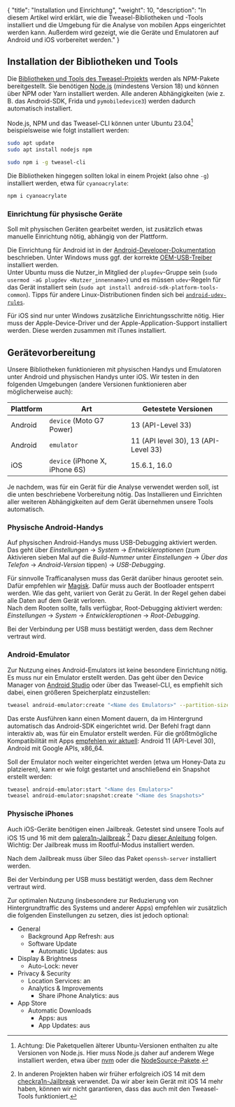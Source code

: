{
    "title": "Installation und Einrichtung",
    "weight": 10,
    "description": "In diesem Artikel wird erklärt, wie die Tweasel-Bibliotheken und -Tools installiert und die Umgebung für die Analyse von mobilen Apps eingerichtet werden kann. Außerdem wird gezeigt, wie die Geräte und Emulatoren auf Android und iOS vorbereitet werden."
}

## Installation der Bibliotheken und Tools

Die [Bibliotheken und Tools des Tweasel-Projekts](/) werden als NPM-Pakete bereitgestellt. Sie benötigen [Node.js](https://nodejs.org) (mindestens Version 18) und können über NPM oder Yarn installiert werden. Alle anderen Abhängigkeiten (wie z. B. das Android-SDK, Frida und `pymobiledevice3`) werden dadurch automatisch installiert.

Node.js, NPM und das Tweasel-CLI können unter Ubuntu 23.04[^ubuntu-node] beispielsweise wie folgt installiert werden:

[^ubuntu-node]: Achtung: Die Paketquellen älterer Ubuntu-Versionen enthalten zu alte Versionen von Node.js. Hier muss Node.js daher auf anderem Wege installiert werden, etwa über [nvm](https://github.com/nvm-sh/nvm) oder die [NodeSource-Pakete](https://github.com/nodesource/distributions).

```sh
sudo apt update
sudo apt install nodejs npm

sudo npm i -g tweasel-cli
```

Die Bibliotheken hingegen sollten lokal in einem Projekt (also ohne `-g`) installiert werden, etwa für `cyanoacrylate`:

```sh
npm i cyanoacrylate
```

### Einrichtung für physische Geräte

Soll mit physischen Geräten gearbeitet werden, ist zusätzlich etwas manuelle Einrichtung nötig, abhängig von der Plattform.

Die Einrichtung für Android ist in der [Android-Developer-Dokumentation](https://developer.android.com/studio/run/device#setting-up) beschrieben. Unter Windows muss ggf. der korrekte [OEM-USB-Treiber](https://developer.android.com/studio/run/oem-usb) installiert werden.  
Unter Ubuntu muss die Nutzer_in Mitglied der `plugdev`-Gruppe sein (`sudo usermod -aG plugdev <Nutzer_innenname>`) und es müssen `udev`-Regeln für das Gerät installiert sein (`sudo apt install android-sdk-platform-tools-common`). Tipps für andere Linux-Distributionen finden sich bei [`android-udev-rules`](https://github.com/M0Rf30/android-udev-rules).

Für iOS sind nur unter Windows zusätzliche Einrichtungsschritte nötig. Hier muss der Apple-Device-Driver und der Apple-Application-Support installiert werden. Diese werden zusammen mit iTunes installiert.

## Gerätevorbereitung

Unsere Bibliotheken funktionieren mit physischen Handys und Emulatoren unter Android und physischen Handys unter iOS. Wir testen in den folgenden Umgebungen (andere Versionen funktionieren aber möglicherweise auch):

| Plattform | Art | Getestete Versionen |
| --- | --- | --- |
| Android | `device` (Moto G7 Power) | 13 (API-Level 33) |
| Android | `emulator` | 11 (API level 30), 13 (API-Level 33) |
| iOS | `device` (iPhone X, iPhone 6S) | 15.6.1, 16.0 |

Je nachdem, was für ein Gerät für die Analyse verwendet werden soll, ist die unten beschriebene Vorbereitung nötig. Das Installieren und Einrichten aller weiteren Abhängigkeiten auf dem Gerät übernehmen unsere Tools automatisch.

### Physische Android-Handys

Auf physischen Android-Handys muss USB-Debugging aktiviert werden. Das geht über *Einstellungen* -> *System* -> *Entwickleroptionen* (zum Aktivieren sieben Mal auf die *Build-Nummer* unter *Einstellungen* -> *Über das Telefon* -> *Android-Version* tippen) -> *USB-Debugging*.

Für sinnvolle Trafficanalysen muss das Gerät darüber hinaus gerootet sein. Dafür empfehlen wir [Magisk](https://topjohnwu.github.io/Magisk/). Dafür muss auch der Bootloader entsperrt werden. Wie das geht, variiert von Gerät zu Gerät. In der Regel gehen dabei alle Daten auf dem Gerät verloren.  
Nach dem Rooten sollte, falls verfügbar, Root-Debugging aktiviert werden: *Einstellungen* -> *System* -> *Entwickleroptionen* -> *Root-Debugging*.

Bei der Verbindung per USB muss bestätigt werden, dass dem Rechner vertraut wird.

### Android-Emulator

Zur Nutzung eines Android-Emulators ist keine besondere Einrichtung nötig. Es muss nur ein Emulator erstellt werden. Das geht über den Device Manager von [Android Studio](https://developer.android.com/studio) oder über das Tweasel-CLI, es empfiehlt sich dabei, einen größeren Speicherplatz einzustellen:

```sh
tweasel android-emulator:create "<Name des Emulators>" --partition-size 16384
```

Das erste Ausführen kann einen Moment dauern, da im Hintergrund automatisch das Android-SDK eingerichtet wrid. Der Befehl fragt dann interaktiv ab, was für ein Emulator erstellt werden. Für die größtmögliche Kompatibilität mit Apps [empfehlen wir aktuell](https://github.com/tweaselORG/appstraction/issues/54): Android 11 (API-Level 30), Android mit Google APIs, x86_64.

Soll der Emulator noch weiter eingerichtet werden (etwa um Honey-Data zu platzieren), kann er wie folgt gestartet und anschließend ein Snapshot erstellt werden:

```sh
tweasel android-emulator:start "<Name des Emulators>"
tweasel android-emulator:snapshot:create "<Name des Snapshots>" 
```

### Physische iPhones

Auch iOS-Geräte benötigen einen Jailbreak. Getestet sind unsere Tools auf iOS 15 und 16 mit dem [palera1n-Jailbreak](https://github.com/palera1n/palera1n).[^ios-14] Dazu [dieser Anleitung](https://ios.cfw.guide/installing-palera1n/) folgen. Wichtig: Der Jailbreak muss im Rootful-Modus installiert werden.

[^ios-14]: In anderen Projekten haben wir früher erfolgreich iOS 14 mit dem [checkra1n-Jailbreak](https://checkra.in/) verwendet. Da wir aber kein Gerät mit iOS 14 mehr haben, können wir nicht garantieren, dass das auch mit den Tweasel-Tools funktioniert.

Nach dem Jailbreak muss über Sileo das Paket `openssh-server` installiert werden.

Bei der Verbindung per USB muss bestätigt werden, dass dem Rechner vertraut wird.

Zur optimalen Nutzung (insbesondere zur Reduzierung von Hintergrundtraffic des Systems und anderer Apps) empfehlen wir zusätzlich die folgenden Einstellungen zu setzen, dies ist jedoch optional:

* General
    * Background App Refresh: aus
    * Software Update
        * Automatic Updates: aus
* Display & Brightness
    * Auto-Lock: never
* Privacy & Security
    * Location Services: an
    * Analytics & Improvements
        * Share iPhone Analytics: aus
* App Store
    * Automatic Downloads
        * Apps: aus
        * App Updates: aus
